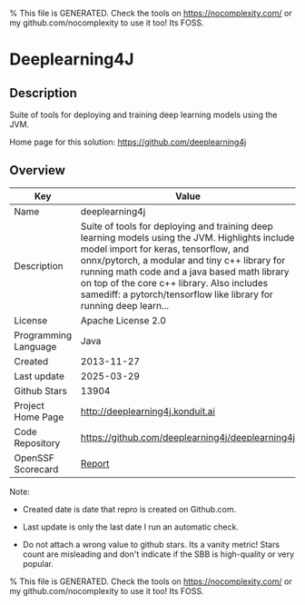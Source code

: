 
% This file is GENERATED. Check the tools on https://nocomplexity.com/ or my github.com/nocomplexity to use it too! Its FOSS. 

# Deeplearning4J

## Description 

Suite of tools for deploying and training deep learning models using the JVM. 

Home page for this solution: https://github.com/deeplearning4j 

## Overview 

| Key | Value |
| --- | --- |
| Name | deeplearning4j |
| Description | Suite of tools for deploying and training deep learning models using the JVM. Highlights include model import for keras, tensorflow, and onnx/pytorch, a modular and tiny c++ library for running math code and a java based math library on top of the core c++ library. Also includes samediff: a pytorch/tensorflow like library for running deep learn... |
| License | Apache License 2.0 |
| Programming Language | Java |
| Created | 2013-11-27 |
| Last update | 2025-03-29 |
| Github Stars | 13904 |
| Project Home Page | http://deeplearning4j.konduit.ai |
| Code Repository | https://github.com/deeplearning4j/deeplearning4j |
| OpenSSF Scorecard | [Report](https://securityscorecards.dev/viewer/?uri=github.com/deeplearning4j/deeplearning4j) |

Note:
 - Created date is date that repro is created on Github.com. 

- Last update is only the last date I run an automatic check. 

- Do not attach a wrong value to github stars. Its a vanity metric! Stars count are misleading and 
don't indicate if the SBB is high-quality or very popular.

% This file is GENERATED. Check the tools on https://nocomplexity.com/ or my github.com/nocomplexity to use it too! Its FOSS. 

